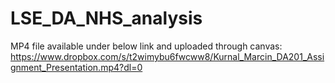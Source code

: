 # LSE_DA_NHS_analysis
MP4 file available under below link and uploaded through canvas: 
https://www.dropbox.com/s/t2wimybu6fwcww8/Kurnal_Marcin_DA201_Assignment_Presentation.mp4?dl=0

